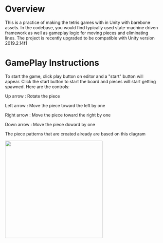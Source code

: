 # Overview

This is a practice of making the tetris games with in Unity with barebone assets. In the codebase, you would find typically used state-machine driven framework as well as gameplay logic for moving pieces and eliminating lines. The project is recently upgraded to be compatible with Unity version 2019.2.14f1


# GamePlay Instructions

To start the game, click play button on editor and a "start" button will appear. Click the start button to start the board and pieces will start getting
spawned. Here are the controls:

Up arrow : Rotate the piece

Left arrow : Move the piece toward the left by one

Right arrow : Move the piece toward the right by one

Down arrow : Move the piece doward by one 

The piece patterns that are created already are based on this diagram

<img src="https://www.colinfahey.com/tetris/tetris_diagram_pieces_orientations_new.jpg" width="320">

